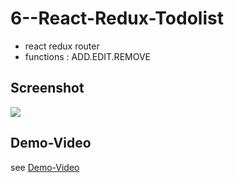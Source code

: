 # 6--React-Redux-Todolist
- react redux router 
- functions : ADD.EDIT.REMOVE
## Screenshot
![](https://i.imgur.com/OMfGG34.png)
## Demo-Video
see [Demo-Video](https://drive.google.com/open?id=16qL9WEANBaDHNhTb8EnExzgZaa6XjBqM)

